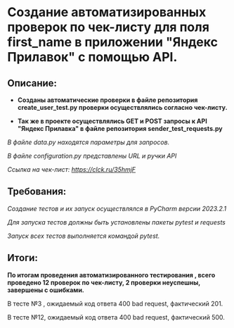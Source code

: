 # Создание автоматизированных проверок по чек-листу для поля first_name  в приложении "Яндекс Прилавок" с помощью API.

 ## Описание:
- **Созданы автоматические проверки в файле репозитория create_user_test.py проверки осуществлялись согласно чек-листу.**

- **Так же в проекте осуществлялись GET и POST запросы к API "Яндекс Прилавка" в файле репозитория sender_test_requests.py**

*В файле data.py находятся параметры для запросов.*

*В файле configuration.py представлены URL и ручки API*

*Ссылка на чек-лист: https://clck.ru/35hmjF*
## Требования:
*Создание тестов и их запуск осуществлялся в PyCharm версии 2023.2.1*

*Для запуска тестов должны быть установлены пакеты pytest и requests*

*Запуск всех тестов выполняется командой pytest.*

## Итоги:
**По итогам проведения автоматизированного тестирования , всего проведено 12 проверок по чек-листу, 2 проверки неуспешны, завершены с ошибками.** 

В тесте №3 , ожидаемый код ответа 400 bad request, фактический 201. 

В тесте №12, ожидаемый код ответа 400 bad request, фактический 500.
